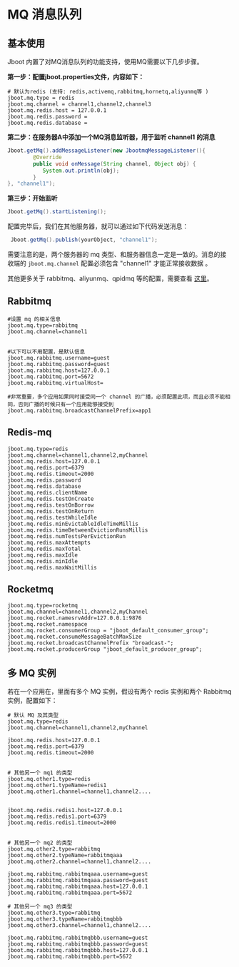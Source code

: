 # MQ 消息队列

## 基本使用

Jboot 内置了对MQ消息队列的功能支持，使用MQ需要以下几步步骤。

**第一步：配置jboot.properties文件，内容如下：**

```properties
# 默认为redis (支持: redis,activemq,rabbitmq,hornetq,aliyunmq等 )
jboot.mq.type = redis
jboot.mq.channel = channel1,channel2,channel3
jboot.mq.redis.host = 127.0.0.1
jboot.mq.redis.password =
jboot.mq.redis.database =
```

**第二步：在服务器A中添加一个MQ消息监听器，用于监听 channel1 的消息**

```java 
Jboot.getMq().addMessageListener(new JbootmqMessageListener(){
        @Override
        public void onMessage(String channel, Object obj) {
           System.out.println(obj);
        }
}, "channel1");
```

**第三步：开始监听**

```java
Jboot.getMq().startListening();
```

配置完毕后，我们在其他服务器，就可以通过如下代码发送消息：

```java
 Jboot.getMq().publish(yourObject, "channel1");
```

需要注意的是，两个服务器的 mq 类型、和服务器信息一定是一致的。消息的接收端的 `jboot.mq.channel` 配置必须包含 "channel1" 才能正常接收数据 。


其他更多关于 rabbitmq、aliyunmq、qpidmq 等的配置，需要查看 [这里](./config.md)。

## Rabbitmq

```properties
#设置 mq 的相关信息
jboot.mq.type=rabbitmq
jboot.mq.channel=channel1


#以下可以不用配置，是默认信息
jboot.mq.rabbitmq.username=guest
jboot.mq.rabbitmq.password=guest
jboot.mq.rabbitmq.host=127.0.0.1
jboot.mq.rabbitmq.port=5672
jboot.mq.rabbitmq.virtualHost=

#非常重要，多个应用如果同时接受同一个 channel 的广播，必须配置此项，而且必须不能相同，否则广播的时候只有一个应用能够接受到
jboot.mq.rabbitmq.broadcastChannelPrefix=app1
```

## Redis-mq

```properties
jboot.mq.type=redis
jboot.mq.channel=channel1,channel2,myChannel
jboot.mq.redis.host=127.0.0.1
jboot.mq.redis.port=6379
jboot.mq.redis.timeout=2000
jboot.mq.redis.password
jboot.mq.redis.database
jboot.mq.redis.clientName
jboot.mq.redis.testOnCreate
jboot.mq.redis.testOnBorrow
jboot.mq.redis.testOnReturn
jboot.mq.redis.testWhileIdle
jboot.mq.redis.minEvictableIdleTimeMillis
jboot.mq.redis.timeBetweenEvictionRunsMillis
jboot.mq.redis.numTestsPerEvictionRun
jboot.mq.redis.maxAttempts
jboot.mq.redis.maxTotal
jboot.mq.redis.maxIdle
jboot.mq.redis.minIdle
jboot.mq.redis.maxWaitMillis
```

## Rocketmq

```properties
jboot.mq.type=rocketmq
jboot.mq.channel=channel1,channel2,myChannel
jboot.mq.rocket.namesrvAddr=127.0.0.1:9876
jboot.mq.rocket.namespace
jboot.mq.rocket.consumerGroup = "jboot_default_consumer_group";
jboot.mq.rocket.consumeMessageBatchMaxSize
jboot.mq.rocket.broadcastChannelPrefix "broadcast-";
jboot.mq.rocket.producerGroup "jboot_default_producer_group";
```

## 多 MQ 实例

若在一个应用在，里面有多个 MQ 实例，假设有两个 redis 实例和两个 Rabbitmq 实例，配置如下：

```properties
# 默认 MQ 及其类型
jboot.mq.type=redis
jboot.mq.channel=channel1,channel2,myChannel

jboot.mq.redis.host=127.0.0.1
jboot.mq.redis.port=6379
jboot.mq.redis.timeout=2000


# 其他另一个 mq1 的类型
jboot.mq.other1.type=redis
jboot.mq.other1.typeName=redis1
jboot.mq.other1.channel=channel1,channel2....


jboot.mq.redis.redis1.host=127.0.0.1
jboot.mq.redis.redis1.port=6379
jboot.mq.redis.redis1.timeout=2000


# 其他另一个 mq2 的类型
jboot.mq.other2.type=rabbitmq
jboot.mq.other2.typeName=rabbitmqaaa
jboot.mq.other2.channel=channel1,channel2....

jboot.mq.rabbitmq.rabbitmqaaa.username=guest
jboot.mq.rabbitmq.rabbitmqaaa.password=guest
jboot.mq.rabbitmq.rabbitmqaaa.host=127.0.0.1
jboot.mq.rabbitmq.rabbitmqaaa.port=5672

# 其他另一个 mq3 的类型
jboot.mq.other3.type=rabbitmq
jboot.mq.other3.typeName=rabbitmqbbb
jboot.mq.other3.channel=channel1,channel2....

jboot.mq.rabbitmq.rabbitmqbbb.username=guest
jboot.mq.rabbitmq.rabbitmqbbb.password=guest
jboot.mq.rabbitmq.rabbitmqbbb.host=127.0.0.1
jboot.mq.rabbitmq.rabbitmqbbb.port=5672


```

